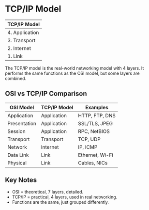# TCP/IP Model

| TCP/IP Model |
|--------------|
|4. Application  |
|3. Transport    |
|2. Internet     |
|1. Link         |

The TCP/IP model is the real-world networking model with 4 layers. It performs the same functions as the OSI model, but some layers are combined.

## OSI vs TCP/IP Comparison

| OSI Model | TCP/IP Model | Examples |
|-----------|--------------|----------|
| Application | Application | HTTP, FTP, DNS |
| Presentation | Application | SSL/TLS, JPEG |
| Session | Application | RPC, NetBIOS |
| Transport | Transport | TCP, UDP |
| Network | Internet | IP, ICMP |
| Data Link | Link | Ethernet, Wi-Fi |
| Physical | Link | Cables, NICs |

## Key Notes
- OSI = theoretical, 7 layers, detailed.
- TCP/IP = practical, 4 layers, used in real networking.
- Functions are the same, just grouped differently.

